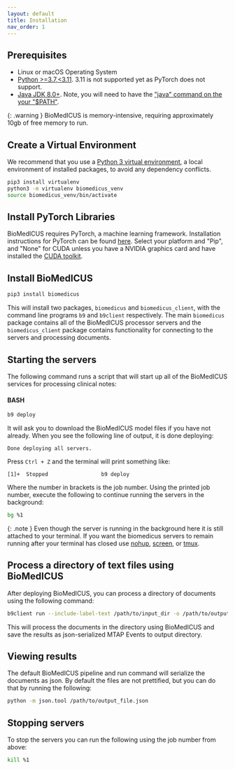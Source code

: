 ```yaml
---
layout: default
title: Installation
nav_order: 1
---
```


## Prerequisites

- Linux or macOS Operating System
- [Python >=3.7,<3.11](https://www.python.org/). 3.11 is not supported yet as PyTorch does not support.
- [Java JDK 8.0+](https://adoptium.net). Note, you will need to have the ["java" command on the your "$PATH"](https://www.java.com/en/download/help/path.xml).

{: .warning }
BioMedICUS is memory-intensive, requiring approximately 10gb of free memory to run.

## Create a Virtual Environment

We recommend that you use a [Python 3 virtual environment](https://docs.python-guide.org/dev/virtualenvs/#lower-level-virtualenv), a local environment of installed packages, to avoid any dependency conflicts.

```bash
pip3 install virtualenv
python3 -m virtualenv biomedicus_venv
source biomedicus_venv/bin/activate
```

## Install PyTorch Libraries

BioMedICUS requires PyTorch, a machine learning framework. Installation instructions for PyTorch can be found [here](https://pytorch.org/get-started/locally/). Select your platform and "Pip", and "None" for CUDA unless you have a NVIDIA graphics card and have installed the [CUDA toolkit](https://developer.nvidia.com/cuda-downloads).

## Install BioMedICUS

```bash
pip3 install biomedicus
```

This will install two packages, ``biomedicus`` and ``biomedicus_client``, with the command line programs ``b9`` and ``b9client`` respectively. The main ``biomedicus`` package contains all of the BioMedICUS processor servers and the ``biomedicus_client`` package contains functionality for connecting to the servers and processing documents.

## Starting the servers

The following command runs a script that will start up all of the BioMedICUS services for processing clinical notes:

#### BASH
```bash
b9 deploy
```

It will ask you to download the BioMedICUS model files if you have not already. When you see the following line of output, it is done deploying:

```
Done deploying all servers.
```

Press ``Ctrl + Z`` and the terminal will print something like:

```
[1]+  Stopped                 b9 deploy
```

Where the number in brackets is the job number. Using the printed job number, execute the following to continue running the servers in the background:


```bash
bg %1
```

{: .note }
Even though the server is running in the background here it is still attached to your terminal. If you want the biomedicus servers to remain running after your terminal has closed use [nohup](https://linux.die.net/man/1/nohup), [screen](https://linux.die.net/man/1/screen), or [tmux](https://linux.die.net/man/1/tmux).

## Process a directory of text files using BioMedICUS

After deploying BioMedICUS, you can process a directory of documents using the following command:

```bash
b9client run --include-label-text /path/to/input_dir -o /path/to/output_dir
```

This will process the documents in the directory using BioMedICUS and save the results as json-serialized MTAP Events to output directory.

## Viewing results

The default BioMedICUS pipeline and run command will serialize the documents as json. By default the files are not prettified, but you can do that by running the following:

```bash
python -m json.tool /path/to/output_file.json
```

## Stopping servers

To stop the servers you can run the following using the job number from above:

```bash
kill %1
```
